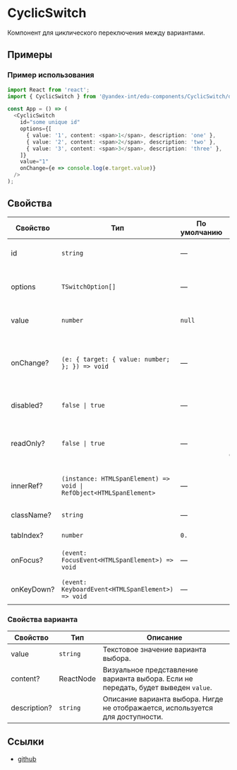 # CyclicSwitch

<!-- description:start -->
Компонент для циклического переключения между вариантами.
<!-- description:end -->

## Примеры

### Пример использования

```typescript jsx
import React from 'react';
import { CyclicSwitch } from '@yandex-int/edu-components/CyclicSwitch/desktop';

const App = () => (
  <CyclicSwitch
    id="some unique id"
    options={[
      { value: '1', content: <span>1</span>, description: 'one' },
      { value: '2', content: <span>2</span>, description: 'two' },
      { value: '3', content: <span>3</span>, description: 'three' },
    ]}
    value="1"
    onChange={e => console.log(e.target.value)}
  />
);
```

## Свойства

<!-- props:start -->
| Свойство   | Тип                                                                 | По умолчанию | Описание                                                              |
| ---------- | ------------------------------------------------------------------- | ------------ | --------------------------------------------------------------------- |
| id         | `string`                                                            | —            | Уникальный идентификатор переключателя.                               |
| options    | `TSwitchOption[]`                                                   | —            | Варианты, между которыми происходит переключение.                     |
| value      | `number`                                                            | `null`       | Индекс выбранного варианта.                                           |
| onChange?  | `(e: { target: { value: number; }; }) => void`                      | —            | Обработчик, срабатывающий на переключение и передающий новый вариант. |
| disabled?  | `false \| true`                                                     | —            | Отключает интерактивность компонента.                                 |
| readOnly?  | `false \| true`                                                     | —            | Режим просмотра.<br>Компонент не дает изменять значение.              |
| innerRef?  | `(instance: HTMLSpanElement) => void \| RefObject<HTMLSpanElement>` | —            | Ссылка на корневой DOM-элемент компонента.                            |
| className? | `string`                                                            | —            | Дополнительный className.                                             |
| tabIndex?  | `number`                                                            | `0.`         | Описание отсутствует.                                                 |
| onFocus?   | `(event: FocusEvent<HTMLSpanElement>) => void`                      | —            | Обработчик события onFocus.                                           |
| onKeyDown? | `(event: KeyboardEvent<HTMLSpanElement>) => void`                   | —            | Обработчик события onKeyDown.                                         |
<!-- props:end -->

### Свойства варианта

| Свойство     | Тип       | Описание                                                                           |
| ------------ | --------- | ---------------------------------------------------------------------------------- |
| value        | `string`  | Текстовое значение варианта выбора.                                                |
| content?     | ReactNode | Визуальное представление варианта выбора. Если не передать, будет выведен `value`. |
| description? | `string`  | Описание варианта выбора. Нигде не отображается, используется для доступности.     |

## Ссылки

- [github](https://github.yandex-team.ru/search-interfaces/frontend/tree/master/packages/edu-components/src/components/CyclicSwitch)

